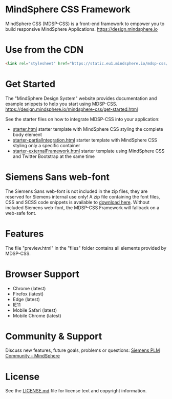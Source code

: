 MindSphere CSS Framework
========================
 
MindSphere CSS (MDSP-CSS) is a front-end framework to empower you to build responsive MindSphere Applications. 
https://design.mindsphere.io
 
# Use from the CDN
 
```html
<link rel="stylesheet" href="https://static.eu1.mindsphere.io/mdsp-css/v1.4.1/css/mdsp-css.min.css" />
```
 
# Get Started
 
The "MindSphere Design System" website provides documentation and example snippets to help you start using MDSP-CSS. 
https://design.mindsphere.io/mindsphere-css/get-started.html
 
See the starter files on how to integrate MDSP-CSS into your application:
* [starter.html](starter.html) starter template with MindSphere CSS styling the complete body element
* [starter-partialIntegration.html](starter-partialIntegration.html) starter template with MindSphere CSS styling only a specific container
* [starter-externalFramework.html](starter-externalFramework.html) starter template using MindSphere CSS and Twitter Bootstrap at the same time
 
# Siemens Sans web-font 

The Siemens Sans web-font is not included in the zip files, they are reserved for Siemens internal use only!
A zip file containing the font files, CSS and SCSS code snippets is available to [download here](https://mds.code.siemens.io/mdsp-css-siemens-fonts/). Without included Siemens web-font, the MDSP-CSS Framework will fallback on a web-safe font. 
 
# Features
 
The file "preview.html" in the "files" folder contains all elements provided by MDSP-CSS.
 
# Browser Support
 
*  Chrome (latest)
*  Firefox (latest)
*  Edge (latest)
*  IE11
*  Mobile Safari (latest)
*  Mobile Chrome (latest)
 
# Community & Support
 
Discuss new features, future goals, problems or questions: 
[Siemens PLM Community - MindSphere](https://community.plm.automation.siemens.com/t5/General-Forum/bd-p/MindSphere-forum)
 
 
# License
 
See the [LICENSE.md](LICENSE.md) file for license text and copyright information.
